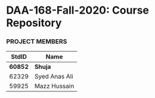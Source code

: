 # DAA-168-Fall-2020: Course Repository #
### PROJECT MEMBERS ###
StdID | Name
------------ | -------------
**60852** | **Shuja** <!--this is the group leader in bold-->
62329 | Syed Anas Ali
59925 | Mazz Hussain
